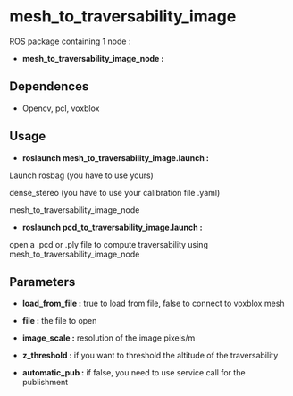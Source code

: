 # mesh_to_traversability_image #
ROS package containing 1 node :

*  **mesh_to_traversability_image_node :** 

## Dependences ##

* Opencv, pcl, voxblox

## Usage ##

* **roslaunch mesh_to_traversability_image.launch :** 

Launch rosbag (you have to use yours) 

dense_stereo (you have to use your calibration file .yaml)

mesh_to_traversability_image_node

* **roslaunch pcd_to_traversability_image.launch :** 

open a .pcd or .ply file to compute traversability using mesh_to_traversability_image_node

## Parameters ##

* **load_from_file :** true to load from file, false to connect to voxblox mesh

* **file :** the file to open

* **image_scale :** resolution of the image pixels/m

* **z_threshold :** if you want to threshold the altitude of the traversability

* **automatic_pub :** if false, you need to use service call for the publishment

